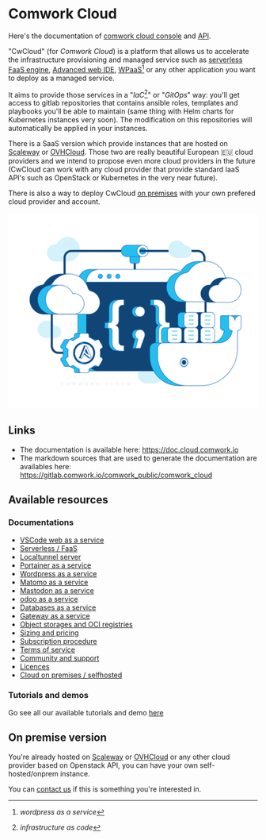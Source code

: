 # Comwork Cloud

Here's the documentation of [comwork cloud console](https://cloud.comwork.io) and [API](https://cloud-api.comwork.io).

"CwCloud" (for _Comwork Cloud_) is a platform that allows us to accelerate the infrastructure provisioning and managed service such as [serverless FaaS engine](./serverless.md), [Advanced web IDE](./code.md), [WPaaS[^1]](./wpaas.md) or any other application you want to deploy as a managed service.

It aims to provide those services in a "_IaC_[^2]" or "_GitOps_" way: you'll get access to gitlab repositories that contains ansible roles, templates and playbooks you'll be able to maintain (same thing with Helm charts for Kubernetes instances very soon). The modification on this repositories will automatically be applied in your instances.

There is a SaaS version which provide instances that are hosted on [Scaleway](https://www.scaleway.com) or [OVHCloud](https://www.ovhcloud.com). Those two are really beautiful European 🇪🇺 cloud providers and we intend to propose even more cloud providers in the future (CwCloud can work with any cloud provider that provide standard IaaS API's such as OpenStack or Kubernetes in the very near future).

There is also a way to deploy CwCloud [on premises](./tutorials/onprem.md) with your own prefered cloud provider and account.

![cloud_bg](./img/cloud_bg.png)

[^1]: _wordpress as a service_
[^2]: _infrastructure as code_

## Links

* The documentation is available here: https://doc.cloud.comwork.io
* The markdown sources that are used to generate the documentation are availables here: https://gitlab.comwork.io/comwork_public/comwork_cloud

## Available resources

### Documentations

* [VSCode web as a service](./code.md)
* [Serverless / FaaS](./serverless.md)
* [Localtunnel server](./localtunnel.md)
* [Portainer as a service](./portainer.md)
* [Wordpress as a service](./wpaas.md)
* [Matomo as a service](./matomo.md)
* [Mastodon as a service](./mastodon.md)
* [odoo as a service](./odoo.md)
* [Databases as a service](./dbaas.md)
* [Gateway as a service](./vps.md)
* [Object storages and OCI registries](./storage.md)
* [Sizing and pricing](./sizing_pricing.md)
* [Subscription procedure](./subscription.md)
* [Terms of service](./terms.md)
* [Community and support](./community.md)
* [Licences](./licences.md)
* [Cloud on premises / selfhosted](./onprem.md)

### Tutorials and demos

Go see all our available tutorials and demo [here](./tutorials/README.md)

## On premise version

You're already hosted on [Scaleway](https://www.scaleway.com) or [OVHCloud](https://www.ovhcloud.com) or any other cloud provider based on Openstack API, you can have your own self-hosted/onprem instance.

You can [contact us](./subscription.md) if this is something you're interested in.